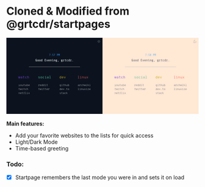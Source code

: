 # Cloned & Modified from @grtcdr/startpages

![Screenshot](screenshot.png)

__Main features:__
- Add your favorite websites to the lists for quick access
- Light/Dark Mode
- Time-based greeting

### Todo:
- [x] Startpage remembers the last mode you were in and sets it on load
